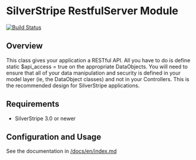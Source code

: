 # SilverStripe RestfulServer Module

[![Build Status](https://secure.travis-ci.org/silverstripe/silverstripe-restfulserver.png)](http://travis-ci.org/silverstripe/silverstripe-restfulserver)

## Overview

This class gives your application a RESTful API.  All you have to do is define static $api_access = true on
the appropriate DataObjects.  You will need to ensure that all of your data manipulation and security is defined in
your model layer (ie, the DataObject classes) and not in your Controllers.  This is the recommended design for SilverStripe
applications.

## Requirements

 * SilverStripe 3.0 or newer

## Configuration and Usage

See the documentation in [/docs/en/index.md](docs/en/index.md)
